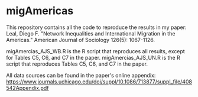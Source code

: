 # migAmericas

This repository contains all the code to reproduce the results in my paper: Leal, Diego F. "Network Inequalities and International Migration in the Americas." American Journal of Sociology 126(5): 1067-1126.

migAmercias_AJS_WB.R is the R script that reproduces all results, except for Tables C5, C6, and C7 in the paper.
migAmercias_AJS_UN.R is the R script that reproduces Tables C5, C6, and C7 in the paper.

All data sources can be found in the paper's online appendix: https://www.journals.uchicago.edu/doi/suppl/10.1086/713877/suppl_file/408542Appendix.pdf
